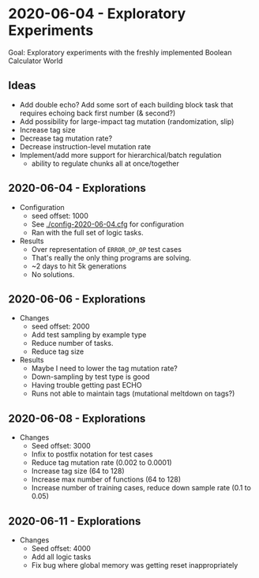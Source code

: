 # 2020-06-04 - Exploratory Experiments

Goal: Exploratory experiments with the freshly implemented Boolean Calculator World

## Ideas

- Add double echo? Add some sort of each building block task that requires echoing back first number (& second?)
- Add possibility for large-impact tag mutation (randomization, slip)
- Increase tag size
- Decrease tag mutation rate?
- Decrease instruction-level mutation rate
- Implement/add more support for hierarchical/batch regulation
  - ability to regulate chunks all at once/together

## 2020-06-04 - Explorations

- Configuration
  - seed offset: 1000
  - See [./config-2020-06-04.cfg](./config-2020-06-04.cfg) for configuration
  - Ran with the full set of logic tasks.
- Results
  - Over representation of `ERROR_OP_OP` test cases
  - That's really the only thing programs are solving.
  - ~2 days to hit 5k generations
  - No solutions.

## 2020-06-06 - Explorations

- Changes
  - seed offset: 2000
  - Add test sampling by example type
  - Reduce number of tasks.
  - Reduce tag size
- Results
  - Maybe I need to lower the tag mutation rate?
  - Down-sampling by test type is good
  - Having trouble getting past ECHO
  - Runs not able to maintain tags (mutational meltdown on tags?)

## 2020-06-08 - Explorations

- Changes
  - Seed offset: 3000
  - Infix to postfix notation for test cases
  - Reduce tag mutation rate (0.002 to 0.0001)
  - Increase tag size (64 to 128)
  - Increase max number of functions (64 to 128)
  - Increase number of training cases, reduce down sample rate (0.1 to 0.05)

## 2020-06-11 - Explorations

- Changes
  - Seed offset: 4000
  - Add all logic tasks
  - Fix bug where global memory was getting reset inappropriately
